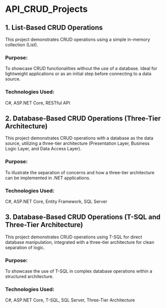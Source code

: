 # API_CRUD_Projects

## 1. List-Based CRUD Operations
This project demonstrates CRUD operations using a simple in-memory collection (List<T>).

### Purpose:
To showcase CRUD functionalities without the use of a database. Ideal for lightweight applications or as an initial step before connecting to a data source.

### Technologies Used:
C#, ASP.NET Core, RESTful API

## 2. Database-Based CRUD Operations (Three-Tier Architecture)
This project demonstrates CRUD operations with a database as the data source, utilizing a three-tier architecture (Presentation Layer, Business Logic Layer, and Data Access Layer).

### Purpose:
To illustrate the separation of concerns and how a three-tier architecture can be implemented in .NET applications.

### Technologies Used:
C#, ASP.NET Core, Entity Framework, SQL Server

## 3. Database-Based CRUD Operations (T-SQL and Three-Tier Architecture)
This project demonstrates CRUD operations using T-SQL for direct database manipulation, integrated with a three-tier architecture for clean separation of logic.

### Purpose:
To showcase the use of T-SQL in complex database operations within a structured architecture.

### Technologies Used:
C#, ASP.NET Core, T-SQL, SQL Server, Three-Tier Architecture

